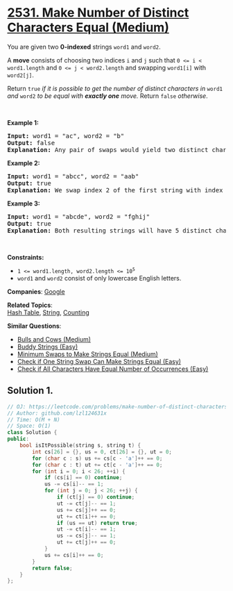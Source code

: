 # [2531. Make Number of Distinct Characters Equal (Medium)](https://leetcode.com/problems/make-number-of-distinct-characters-equal)

<p>You are given two <strong>0-indexed</strong> strings <code>word1</code> and <code>word2</code>.</p>
<p>A <strong>move</strong> consists of choosing two indices <code>i</code> and <code>j</code> such that <code>0 &lt;= i &lt; word1.length</code> and <code>0 &lt;= j &lt; word2.length</code> and swapping <code>word1[i]</code> with <code>word2[j]</code>.</p>
<p>Return <code>true</code> <em>if it is possible to get the number of distinct characters in</em> <code>word1</code> <em>and</em> <code>word2</code> <em>to be equal with <strong>exactly one</strong> move. </em>Return <code>false</code> <em>otherwise</em>.</p>
<p>&nbsp;</p>
<p><strong class="example">Example 1:</strong></p>
<pre><strong>Input:</strong> word1 = "ac", word2 = "b"
<strong>Output:</strong> false
<strong>Explanation:</strong> Any pair of swaps would yield two distinct characters in the first string, and one in the second string.
</pre>
<p><strong class="example">Example 2:</strong></p>
<pre><strong>Input:</strong> word1 = "abcc", word2 = "aab"
<strong>Output:</strong> true
<strong>Explanation:</strong> We swap index 2 of the first string with index 0 of the second string. The resulting strings are word1 = "abac" and word2 = "cab", which both have 3 distinct characters.
</pre>
<p><strong class="example">Example 3:</strong></p>
<pre><strong>Input:</strong> word1 = "abcde", word2 = "fghij"
<strong>Output:</strong> true
<strong>Explanation:</strong> Both resulting strings will have 5 distinct characters, regardless of which indices we swap.
</pre>
<p>&nbsp;</p>
<p><strong>Constraints:</strong></p>
<ul>
	<li><code>1 &lt;= word1.length, word2.length &lt;= 10<sup>5</sup></code></li>
	<li><code>word1</code> and <code>word2</code> consist of only lowercase English letters.</li>
</ul>

**Companies**:
[Google](https://leetcode.com/company/google)

**Related Topics**:  
[Hash Table](https://leetcode.com/tag/hash-table/), [String](https://leetcode.com/tag/string/), [Counting](https://leetcode.com/tag/counting/)

**Similar Questions**:
* [Bulls and Cows (Medium)](https://leetcode.com/problems/bulls-and-cows/)
* [Buddy Strings (Easy)](https://leetcode.com/problems/buddy-strings/)
* [Minimum Swaps to Make Strings Equal (Medium)](https://leetcode.com/problems/minimum-swaps-to-make-strings-equal/)
* [Check if One String Swap Can Make Strings Equal (Easy)](https://leetcode.com/problems/check-if-one-string-swap-can-make-strings-equal/)
* [Check if All Characters Have Equal Number of Occurrences (Easy)](https://leetcode.com/problems/check-if-all-characters-have-equal-number-of-occurrences/)

## Solution 1.

```cpp
// OJ: https://leetcode.com/problems/make-number-of-distinct-characters-equal
// Author: github.com/lzl124631x
// Time: O(M + N)
// Space: O(1)
class Solution {
public:
    bool isItPossible(string s, string t) {
        int cs[26] = {}, us = 0, ct[26] = {}, ut = 0;
        for (char c : s) us += cs[c - 'a']++ == 0;
        for (char c : t) ut += ct[c - 'a']++ == 0;
        for (int i = 0; i < 26; ++i) {
            if (cs[i] == 0) continue;
            us -= cs[i]-- == 1;
            for (int j = 0; j < 26; ++j) {
                if (ct[j] == 0) continue;
                ut -= ct[j]-- == 1;
                us += cs[j]++ == 0;
                ut += ct[i]++ == 0;
                if (us == ut) return true;
                ut -= ct[i]-- == 1;
                us -= cs[j]-- == 1;
                ut += ct[j]++ == 0;
            }
            us += cs[i]++ == 0;
        }
        return false;
    }
};
```
